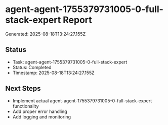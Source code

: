 # agent-agent-1755379731005-0-full-stack-expert Report

Generated: 2025-08-18T13:24:27.155Z

## Status
- Task: agent-agent-1755379731005-0-full-stack-expert
- Status: Completed
- Timestamp: 2025-08-18T13:24:27.155Z

## Next Steps
- Implement actual agent-agent-1755379731005-0-full-stack-expert functionality
- Add proper error handling
- Add logging and monitoring
